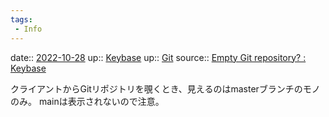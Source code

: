 ```yaml
---
tags:
 - Info
---
```


date:: [2022-10-28](Daily_Note/2022-10-28.md)
up:: [Keybase](../Bar/App/Keybase.md)
up:: [Git](../Bar/App/Git.md)
source:: [Empty Git repository? : Keybase](https://www.reddit.com/r/Keybase/comments/tns1zc/empty_git_repository/)

クライアントからGitリポジトリを覗くとき、見えるのはmasterブランチのモノのみ。
mainは表示されないので注意。